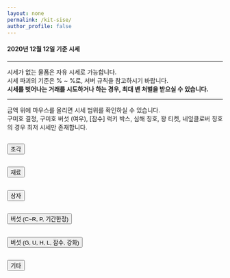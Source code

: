 ```yaml
---
layout: none
permalink: /kit-sise/
author_profile: false
---
```

<title>kitRun Season 6 시세표</title>

<script data-ad-client="ca-pub-2393564017114032" async src="https://pagead2.googlesyndication.com/pagead/js/adsbygoogle.js"></script>
<!-- Global site tag (gtag.js) - Google Analytics -->
<script async src="https://www.googletagmanager.com/gtag/js?id=UA-142320704-1"></script>
<script>
  window.dataLayer = window.dataLayer || [];
  function gtag(){dataLayer.push(arguments);}
  gtag('js', new Date());

  gtag('config', 'UA-142320704-1');
</script>
<script src="https://www.googletagservices.com/activeview/js/current/osd.js?cb=%2Fr20100101"></script>
<script src="https://partner.googleadservices.com/gampad/cookie.js?domain=detegice.github.io&amp;callback=_gfp_s_&amp;client=ca-pub-2393564017114032"></script>
<script type="text/javascript" async="" src="https://ssl.google-analytics.com/ga.js"></script>
<script src="https://pagead2.googlesyndication.com/pagead/js/r20200909/r20190131/show_ads_impl_fy2019.js" id="google_shimpl"></script>


<script src="http://code.jquery.com/jquery-latest.js"></script>
<script src="https://code.jquery.com/jquery-3.5.1.slim.min.js" integrity="sha384-DfXdz2htPH0lsSSs5nCTpuj/zy4C+OGpamoFVy38MVBnE+IbbVYUew+OrCXaRkfj" crossorigin="anonymous"></script>
<script src="https://cdn.jsdelivr.net/npm/popper.js@1.16.1/dist/umd/popper.min.js" integrity="sha384-9/reFTGAW83EW2RDu2S0VKaIzap3H66lZH81PoYlFhbGU+6BZp6G7niu735Sk7lN" crossorigin="anonymous"></script>
<script src="https://stackpath.bootstrapcdn.com/bootstrap/4.5.2/js/bootstrap.min.js" integrity="sha384-B4gt1jrGC7Jh4AgTPSdUtOBvfO8shuf57BaghqFfPlYxofvL8/KUEfYiJOMMV+rV" crossorigin="anonymous"></script>
<link rel="stylesheet" href="https://stackpath.bootstrapcdn.com/bootstrap/4.5.2/css/bootstrap.min.css" integrity="sha384-JcKb8q3iqJ61gNV9KGb8thSsNjpSL0n8PARn9HuZOnIxN0hoP+VmmDGMN5t9UJ0Z" crossorigin="anonymous">
<style>
    table.table {
        width: 100%;
        table-layout: fixed;
    }
    .il {
      display: inline;
    }
</style>

<!--
setAttribute : https://www.codingfactory.net/10419
popover : https://getbootstrap.com/docs/3.4/javascript/#popovers, http://jsfiddle.net/9P64a/
-->

<script>
  window.onload = function() {
    document.getElementById("curMin").innerText = String(currentMin());
    document.getElementById("curMax").innerText = String(currentMax());
    var curtag = "jg";
    // setting sises
    var namArr1 = new Array("왕 버섯의 흔적", "원시인 버섯의 흔적", "정령 버섯의 흔적",
                            "대마법사 버섯의 흔적", "고대 버섯의 흔적", "눈사람 버섯의 흔적",
                            "우주인 버섯 조각", "악동 버섯 조각", "P(유리 조각)",
                            "P(픽셀 조각)", "P(백수 조각)", "P(음침 조각)",
                            "P(악마 조각)", "[기간한정] 해파리 조각", "[기간한정] 구미호 결정", 
                            "[기간한정] 구미호 조각", "[기간한정] 뱀파이어 조각", "[기간한정] 프랑켄슈타인 조각",
                            "[기간한정] 늑대 조각");
    var priArr1 = new Array(100000, 200000, 500000, 
                           800000, 5000000, 6000000,
                           4000000, 2000000, 50000,
                           200000, 300000, 200000,
                           400000, 1200000, 7000000, 
                           800000, 6000000, 4000000,
                           3000000);
    
    var col1 = $('#collapseOne');
    var totStr = '<div class="card-body">';
    totStr += '<table class="table"><thead class="thead-light"><tr>';
    for(var i=1 ; i<=3 ; i++) {
        totStr += '<th scope="col">물품</th><th scope="col">가격</th>';
    }
    totStr += "<tbody>";
    for(var i=1 ; i<=priArr1.length ; i++) {
      if(i % 3 == 1) totStr += "<tr>";
      totStr += '<th scope="row">'+namArr1[i-1]+'</th>';
      totStr += '<th scope="row"><a id="'+curtag+String(i)+'"></a></th>';
      if(i % 3 == 0) totStr += "</tr>";
    }
    if(priArr1.length % 3 >= 1) totStr += '<th scope="row"></th><th scope="row"></th>';
    if(priArr1.length % 3 == 1) totStr += '<th scope="row"></th><th scope="row"></th>';
    if(priArr1.length % 3 >= 1) totStr += "</tr>";
    totStr += "</tbody></tr></thead></table></div>";
    col1.append(totStr);
    
    for(var i=1 ; i<=priArr1.length ; i++) {
      if(i == 15) {
        document.getElementById(curtag+String(i)).innerText = numToKor(priArr1[i-1]);
        document.getElementById(curtag+String(i)).setAttribute('rel','popover');
        document.getElementById(curtag+String(i)).setAttribute('data-trigger','hover');
        document.getElementById(curtag+String(i)).setAttribute('data-original-title','시세 범위');
        document.getElementById(curtag+String(i)).setAttribute('data-content',numToKor(priArr1[i-1])+' ~ : 구미호 결정은 최저 시세만 있습니다');
        $('#'+curtag+String(i)).popover();
        continue;
      }
      document.getElementById(curtag+String(i)).innerText = numToKor(priArr1[i-1]);
      document.getElementById(curtag+String(i)).setAttribute('rel','popover');
      document.getElementById(curtag+String(i)).setAttribute('data-trigger','hover');
      document.getElementById(curtag+String(i)).setAttribute('data-original-title','시세 범위');
      document.getElementById(curtag+String(i)).setAttribute('data-content',minPrice(priArr1[i-1])+' ~ '+maxPrice(priArr1[i-1]));
      $('#'+curtag+String(i)).popover();
    }

    curtag = "jr";
    var namArr2 = new Array("C급 재료", "B급 재료", "A급 재료",
                            "S(가수, 여전사)", "S(기타)", "SS(치킨, 번개)",
                            "SS(기타)", "R(소환마녀)", "R(생물학자)",
                            "P(유리 결정)", "P(픽셀 결정)", "P(백수 결정)",
                            "P(음침 결정)", "P(악마 결정)", "P(유리 영혼)",
                            "P(픽셀 영혼)", "P(백수 영혼)", "P(음침 영혼)",
                            "P(악마 영혼)", "증명서", "균사체",
                            "고급진 균사체", "희귀한 균사체", "톱상어",
                            "개복치", "백상아리", "깨끗한 물",
                            "G 강화석", "Lapis 강화석", "Redstone 강화석",
                            "낚시 강화석", "S급 물고기");
    var priArr2 = new Array(800, 2000, 4000,
                            15000, 10000, 45000,
                            30000, 3000000, 2000000,
                            5000000, 20000000, 30000000,
                            20000000, 40000000, 5000000,
                            12000000, 12000000, 10000000,
                            22500000, 3000, 103000, 
                            143000, 9780000, 1200000, 
                            1200000, 2400000, 5000000, 
                            6000000, 2000000, 2000000, 
                            1500000, 200000);

    col1 = $('#collapseTwo');
    var totStr = '<div class="card-body">';
    totStr += '<table class="table"><thead class="thead-light"><tr>';
    for(var i=1 ; i<=3 ; i++) {
        totStr += '<th scope="col">물품</th><th scope="col">가격</th>';
    }
    totStr += "<tbody>";
    for(var i=1 ; i<=priArr2.length ; i++) {
      if(i % 3 == 1) totStr += "<tr>";
      totStr += '<th scope="row">'+namArr2[i-1]+'</th>';
      totStr += '<th scope="row"><a id="'+curtag+String(i)+'"></a></th>';
      if(i % 3 == 0) totStr += "</tr>";
    }
    if(priArr2.length % 3 >= 1) totStr += '<th scope="row"></th><th scope="row"></th>';
    if(priArr2.length % 3 == 1) totStr += '<th scope="row"></th><th scope="row"></th>';
    if(priArr2.length % 3 >= 1) totStr += "</tr>";
    totStr += "</tbody></tr></thead></table></div>";
    col1.append(totStr);

    for(var i=1 ; i<=priArr2.length ; i++) {
      document.getElementById(curtag+String(i)).innerText = numToKor(priArr2[i-1]);
      document.getElementById(curtag+String(i)).setAttribute('rel','popover');
      document.getElementById(curtag+String(i)).setAttribute('data-trigger','hover');
      document.getElementById(curtag+String(i)).setAttribute('data-original-title','시세 범위');
      document.getElementById(curtag+String(i)).setAttribute('data-content',minPrice(priArr2[i-1])+' ~ '+maxPrice(priArr2[i-1]));
      $('#'+curtag+String(i)).popover();
    }

    curtag = "sj";
    var namArr3 = new Array("C급 상자", "B급 상자", "A급 상자",
                            "S급 상자", "SS급 상자", "R급 상자",
                            "G 랜덤 상자", "U 랜덤 상자", "P 랜덤 상자",
                            "챕터 1 상자", "챕터 2 상자", "챕터 3 상자",
                            "챕터 4 상자", "챕터 5 상자", "[기간한정] 해파리 상자",
                            "[기간한정] 달토끼 상자", "히든 챕터 1 상자", "히든 챕터 2 상자",
                            "스페셜 챕터 2 상자", "잠수코드", "[잠수] 럭키 박스");
    var priArr3 = new Array(800, 1500, 3000,
                            8000, 14000, 200000,
                            50000, 10500000, 12300000, 
                            10000, 20000, 50000, 
                            80000, 500000, 75000, 
                            530000, 100000, 200000, 
                            300000, 10000, 300000);
    col1 = $('#collapseThree');
    var totStr = '<div class="card-body">';
    totStr += '<table class="table"><thead class="thead-light"><tr>';
    for(var i=1 ; i<=3 ; i++) {
        totStr += '<th scope="col">물품</th><th scope="col">가격</th>';
    }
    totStr += "<tbody>";
    for(var i=1 ; i<=priArr3.length ; i++) {
      if(i % 3 == 1) totStr += "<tr>";
      totStr += '<th scope="row">'+namArr3[i-1]+'</th>';
      totStr += '<th scope="row"><a id="'+curtag+String(i)+'"></a></th>';
      if(i % 3 == 0) totStr += "</tr>";
    }
    if(priArr3.length % 3 >= 1) totStr += '<th scope="row"></th><th scope="row"></th>';
    if(priArr3.length % 3 == 1) totStr += '<th scope="row"></th><th scope="row"></th>';
    if(priArr3.length % 3 >= 1) totStr += "</tr>";
    totStr += "</tbody></tr></thead></table></div>";
    col1.append(totStr);

    for(var i=1 ; i<=priArr3.length ; i++) {
      if(i == 21) {
        document.getElementById(curtag+String(i)).innerText = numToKor(priArr3[i-1]);
        document.getElementById(curtag+String(i)).setAttribute('rel','popover');
        document.getElementById(curtag+String(i)).setAttribute('data-trigger','hover');
        document.getElementById(curtag+String(i)).setAttribute('data-original-title','시세 범위');
        document.getElementById(curtag+String(i)).setAttribute('data-content',numToKor(priArr3[i-1])+' ~ : [잠수] 럭키 박스는 최저 시세만 있습니다');
        $('#'+curtag+String(i)).popover();
        continue;
      }
      document.getElementById(curtag+String(i)).innerText = numToKor(priArr3[i-1]);
      document.getElementById(curtag+String(i)).setAttribute('rel','popover');
      document.getElementById(curtag+String(i)).setAttribute('data-trigger','hover');
      document.getElementById(curtag+String(i)).setAttribute('data-original-title','시세 범위');
      document.getElementById(curtag+String(i)).setAttribute('data-content',minPrice(priArr3[i-1])+' ~ '+maxPrice(priArr3[i-1]));
      $('#'+curtag+String(i)).popover();
    }

    curtag = "bs";
    var namArr4 = new Array("C급 버섯", "B급 버섯", "A급 버섯",
                            "S(가수, 여전사)", "S(기타)", "SS(치킨, 번개)",
                            "SS(기타)", "SSS(검투사,불타는,의사,로봇)", "SSS(마법사,눈물,소림사,마술사)",
                            "SSS(응단,천사,과학자,주술사)", "SSS(귀부인)", "R(소환마녀)",
                            "R(생물학자)", "P(유리)", "P(픽셀)",
                            "P(백수)", "P(음침)", "P(악마)",
                            "[기간한정] 해파리", "[기간한정] 구미호 (사람)", "[기간한정] 구미호 (여우)",
                            "[기간한정] 달토끼", "[기간한정] 뱀파이어", "[기간한정] 프랑켄슈타인",
                            "[기간한정] 늑대");
    var priArr4 = new Array(110000, 330000, 600000,
                            1500000, 1350000, 3500000,
                            2750000, 4250000, 4800000,
                            4950000, 4100000, 140000000,
                            100000000, 10000000, 32000000,
                            42000000, 30000000, 62500000,
                            12500000, 8000000, 15000000,
                            20000000, 43500000, 29500000,
                            22500000);
    col1 = $('#collapseFour');
    var totStr = '<div class="card-body">';
    totStr += '<table class="table"><thead class="thead-light"><tr>';
    for(var i=1 ; i<=3 ; i++) {
        totStr += '<th scope="col">물품</th><th scope="col">가격</th>';
    }
    totStr += "<tbody>";
    for(var i=1 ; i<=priArr4.length ; i++) {
      if(i % 3 == 1) totStr += "<tr>";
      totStr += '<th scope="row">'+namArr4[i-1]+'</th>';
      totStr += '<th scope="row"><a id="'+curtag+String(i)+'"></a></th>';
      if(i % 3 == 0) totStr += "</tr>";
    }
    if(priArr4.length % 3 >= 1) totStr += '<th scope="row"></th><th scope="row"></th>';
    if(priArr4.length % 3 == 1) totStr += '<th scope="row"></th><th scope="row"></th>';
    if(priArr4.length % 3 >= 1) totStr += "</tr>";
    totStr += "</tbody></tr></thead></table></div>";
    col1.append(totStr);

    for(var i=1 ; i<=priArr4.length ; i++) {
      if(i == 21) {
        document.getElementById(curtag+String(i)).innerText = numToKor(priArr4[i-1]);
        document.getElementById(curtag+String(i)).setAttribute('rel','popover');
        document.getElementById(curtag+String(i)).setAttribute('data-trigger','hover');
        document.getElementById(curtag+String(i)).setAttribute('data-original-title','시세 범위');
        document.getElementById(curtag+String(i)).setAttribute('data-content',numToKor(priArr4[i-1])+' ~ : 구미호 버섯 (여우)는 최저 시세만 있습니다');
        $('#'+curtag+String(i)).popover();
        continue;
      }
      document.getElementById(curtag+String(i)).innerText = numToKor(priArr4[i-1]);
      document.getElementById(curtag+String(i)).setAttribute('rel','popover');
      document.getElementById(curtag+String(i)).setAttribute('data-trigger','hover');
      document.getElementById(curtag+String(i)).setAttribute('data-original-title','시세 범위');
      document.getElementById(curtag+String(i)).setAttribute('data-content',minPrice(priArr4[i-1])+' ~ '+maxPrice(priArr4[i-1]));
      $('#'+curtag+String(i)).popover();
    }

    curtag = "bst";
    var namArr5 = new Array("G(서커스)", "G(메이드)", "G(선생님)",
                            "U(태권도)", "U(학생)", "U(항해사)",
                            "H(눈사람)", "H(우주인)", "H(악동)",
                            "L(왕)", "L(원시인)", "L(정령)",
                            "L(대마법사)", "L(고대)", "[잠수] 서핑",
                            "C+(평범한)", "U+(항해사)", "G+(서커스)",
                            "잠수+(서핑)", "L+(정령)", "SS+(달고나)",
                            "U+(태권도)", "SSS+(응원단장)", "SSS+(천사)");
    var priArr5 = new Array(3500000, 5000000, 6000000,
                            9500000, 12000000, 6000000,
                            34300000, 24300000, 14300000,
                            8150000, 9150000, 12150000,
                            16600000, 58600000, 7400000,
                            6100000, 15200000, 23100000,
                            33700000, 39500000, 41850000,
                            55100000, 22000000, 22000000);

    col1 = $('#collapseFive');
    var totStr = '<div class="card-body">';
    totStr += '<table class="table"><thead class="thead-light"><tr>';
    for(var i=1 ; i<=3 ; i++) {
        totStr += '<th scope="col">물품</th><th scope="col">가격</th>';
    }
    totStr += "<tbody>";
    for(var i=1 ; i<=priArr5.length ; i++) {
      if(i % 3 == 1) totStr += "<tr>";
      totStr += '<th scope="row">'+namArr5[i-1]+'</th>';
      totStr += '<th scope="row"><a id="'+curtag+String(i)+'"></a></th>';
      if(i % 3 == 0) totStr += "</tr>";
    }
    if(priArr5.length % 3 >= 1) totStr += '<th scope="row"></th><th scope="row"></th>';
    if(priArr5.length % 3 == 1) totStr += '<th scope="row"></th><th scope="row"></th>';
    if(priArr5.length % 3 >= 1) totStr += "</tr>";
    totStr += "</tbody></tr></thead></table></div>";
    col1.append(totStr);

    for(var i=1 ; i<=priArr5.length ; i++) {
      document.getElementById(curtag+String(i)).innerText = numToKor(priArr5[i-1]);
      document.getElementById(curtag+String(i)).setAttribute('rel','popover');
      document.getElementById(curtag+String(i)).setAttribute('data-trigger','hover');
      document.getElementById(curtag+String(i)).setAttribute('data-original-title','시세 범위');
      document.getElementById(curtag+String(i)).setAttribute('data-content',minPrice(priArr5[i-1])+' ~ '+maxPrice(priArr5[i-1]));
      $('#'+curtag+String(i)).popover();
    }

    curtag = "gt";
    var namArr6 = new Array("포자", "포자뭉치", "루비", "루비뭉치", "루비결정",
                            "추천코인", "철곡괭이", "다이아몬드곡괭이",
                            "에메랄드곡괭이", "루비곡괭이", "낚시대",
                            "좋은낚시대", "고급진낚시대", "특급낚시대",
                            "강화보호권", "꽝 티켓", "[칭호] 심해",
                            "[칭호] 네잎클로버");
    var priArr6 = new Array(400, 20000, 50000, 2500000, 25000000,
                            200000, 100000, 600000,
                            2600000, 3600000, 50000,
                            250000, 2250000, 3000000,
                            6500000, 500000, 500000,
                            5000000);

    col1 = $('#collapseSix');
    var totStr = '<div class="card-body">';
    totStr += '<table class="table"><thead class="thead-light"><tr>';
    for(var i=1 ; i<=3 ; i++) {
        totStr += '<th scope="col">물품</th><th scope="col">가격</th>';
    }
    totStr += "<tbody>";
    for(var i=1 ; i<=priArr6.length ; i++) {
      if(i % 3 == 1) totStr += "<tr>";
      totStr += '<th scope="row">'+namArr6[i-1]+'</th>';
      totStr += '<th scope="row"><a id="'+curtag+String(i)+'"></a></th>';
      if(i % 3 == 0) totStr += "</tr>";
    }
    if(priArr6.length % 3 >= 1) totStr += '<th scope="row"></th><th scope="row"></th>';
    if(priArr6.length % 3 == 1) totStr += '<th scope="row"></th><th scope="row"></th>';
    if(priArr6.length % 3 >= 1) totStr += "</tr>";
    totStr += "</tbody></tr></thead></table></div>";
    col1.append(totStr);

    for(var i=1 ; i<=priArr6.length ; i++) {
      if(i == 14) {
        document.getElementById(curtag+String(i)).innerText = numToKor(priArr6[i-1]);
        document.getElementById(curtag+String(i)).setAttribute('rel','popover');
        document.getElementById(curtag+String(i)).setAttribute('data-trigger','hover');
        document.getElementById(curtag+String(i)).setAttribute('data-original-title','시세 범위');
        document.getElementById(curtag+String(i)).setAttribute('data-content',numToKor(priArr6[i-1])+' ~ : 꽝 티켓은 최저 시세만 있습니다');
        $('#'+curtag+String(i)).popover();
        continue;
      }
      if(i == 15) {
        document.getElementById(curtag+String(i)).innerText = numToKor(priArr6[i-1]);
        document.getElementById(curtag+String(i)).setAttribute('rel','popover');
        document.getElementById(curtag+String(i)).setAttribute('data-trigger','hover');
        document.getElementById(curtag+String(i)).setAttribute('data-original-title','시세 범위');
        document.getElementById(curtag+String(i)).setAttribute('data-content',numToKor(priArr6[i-1])+' ~ : [칭호] 심해는 최저 시세만 있습니다');
        $('#'+curtag+String(i)).popover();
        continue;
      }
      if(i == 16) {
        document.getElementById(curtag+String(i)).innerText = numToKor(priArr6[i-1]);
        document.getElementById(curtag+String(i)).setAttribute('rel','popover');
        document.getElementById(curtag+String(i)).setAttribute('data-trigger','hover');
        document.getElementById(curtag+String(i)).setAttribute('data-original-title','시세 범위');
        document.getElementById(curtag+String(i)).setAttribute('data-content',numToKor(priArr6[i-1])+' ~ : [칭호] 네잎클로버는 최저 시세만 있습니다');
        $('#'+curtag+String(i)).popover();
        continue;
      }
      document.getElementById(curtag+String(i)).innerText = numToKor(priArr6[i-1]);
      document.getElementById(curtag+String(i)).setAttribute('rel','popover');
      document.getElementById(curtag+String(i)).setAttribute('data-trigger','hover');
      document.getElementById(curtag+String(i)).setAttribute('data-original-title','시세 범위');
      document.getElementById(curtag+String(i)).setAttribute('data-content',minPrice(priArr6[i-1])+' ~ '+maxPrice(priArr6[i-1]));
      $('#'+curtag+String(i)).popover();
    }
  }
  function currentMin() {
    return 50;
  }
  function currentMax() {
    return 150;
  }
  function numToKor(num) {
    var intNum = Number(num);
    var ret = "";
    if(intNum >= 100000000) {
      var eok = parseInt(intNum/100000000);
      ret = ret + String(eok);
      ret = ret + "억";
      intNum -= eok*100000000;
    }
    if(intNum >= 10000) {
      var man = parseInt(intNum/10000);
      ret = ret + String(man);
      ret = ret + "만";
      intNum -= man*10000;
    }
    if(intNum > 0) {
      var ill = parseInt(intNum);
      ret = ret + String(ill);
    }
    ret = ret + "원";
    return ret;
  }
  function minPrice(price) {
    return numToKor(parseInt(price*currentMin()/100));
  }
  function maxPrice(price) {
    return numToKor(parseInt(price*currentMax()/100));
  }
</script>

<div class="alert alert-danger" role="alert">
    <h4 class="alert-heading">2020년 12월 12일 기준 시세</h4>
    <hr>
    <p class="mb-0" style="display: inline;">시세가 없는 물품은 자유 시세로 가능합니다.<br>
        시세 파괴의 기준은 <div id="curMin" class="il"></div>% ~ <div id="curMax" class="il"></div>%로, 서버 규칙을 참고하시기 바랍니다.<br>
        <strong>시세를 벗어나는 거래를 시도하거나 하는 경우, 최대 밴 처벌을 받으실 수 있습니다.</strong></p>
        <hr>
        금액 위에 마우스를 올리면 시세 범위를 확인하실 수 있습니다.<br>구미호 결정, 구미호 버섯 (여우), [잠수] 럭키 박스, 심해 칭호, 꽝 티켓, 네잎클로버 칭호 의 경우 최저 시세만 존재합니다.
    </div>
<div>
    
<div class="accordion" id="accordionExample">
    <div class="card"> <!-- 조각 -->
      <div class="card-header" id="headingOne">
        <h2 class="mb-0">
          <button class="btn btn-link btn-block text-left" type="button" data-toggle="collapse" data-target="#collapseOne" aria-expanded="true" aria-controls="collapseOne">
            조각
          </button>
        </h2>
      </div>
      <div id="collapseOne" class="collapse show" aria-labelledby="headingOne" data-parent="#accordionExample">
      </div>
    </div>
    <div class="card"> <!-- 재료 -->
      <div class="card-header" id="headingTwo">
        <h2 class="mb-0">
          <button class="btn btn-link btn-block text-left collapsed" type="button" data-toggle="collapse" data-target="#collapseTwo" aria-expanded="false" aria-controls="collapseTwo">
            재료
          </button>
        </h2>
      </div>
      <div id="collapseTwo" class="collapse" aria-labelledby="headingTwo" data-parent="#accordionExample">       
      </div>
    </div>
    <div class="card"> <!-- 상자 -->
      <div class="card-header" id="headingThree">
        <h2 class="mb-0">
          <button class="btn btn-link btn-block text-left collapsed" type="button" data-toggle="collapse" data-target="#collapseThree" aria-expanded="false" aria-controls="collapseThree">
            상자
          </button>
        </h2>
      </div>
      <div id="collapseThree" class="collapse" aria-labelledby="headingThree" data-parent="#accordionExample">
      </div>
    </div>
    <div class="card"> <!-- 버섯 1 -->
      <div class="card-header" id="headingFour">
        <h2 class="mb-0">
          <button class="btn btn-link btn-block text-left collapsed" type="button" data-toggle="collapse" data-target="#collapseFour" aria-expanded="false" aria-controls="collapseFour">
            버섯 (C~R, P, 기간한정)
          </button>
        </h2>
      </div>
      <div id="collapseFour" class="collapse" aria-labelledby="headingFour" data-parent="#accordionExample">
      </div>
    </div>
    <div class="card"> <!-- 버섯 2 -->
      <div class="card-header" id="headingFive">
        <h2 class="mb-0">
          <button class="btn btn-link btn-block text-left collapsed" type="button" data-toggle="collapse" data-target="#collapseFive" aria-expanded="false" aria-controls="collapseFive">
            버섯 (G, U, H, L, 잠수, 강화)
          </button>
        </h2>
      </div>
      <div id="collapseFive" class="collapse" aria-labelledby="headingFive" data-parent="#accordionExample">
      </div>
    </div>
    <div class="card"> <!-- 기타 -->
      <div class="card-header" id="headingSix">
        <h2 class="mb-0">
          <button class="btn btn-link btn-block text-left collapsed" type="button" data-toggle="collapse" data-target="#collapseSix" aria-expanded="false" aria-controls="collapseSix">
            기타
          </button>
        </h2>
      </div>
      <div id="collapseSix" class="collapse" aria-labelledby="headingSix" data-parent="#accordionExample">
      </div>
    </div>
  </div>



  <script async src="https://pagead2.googlesyndication.com/pagead/js/adsbygoogle.js"></script>
  <!-- github -->
  <ins class="adsbygoogle"
       style="display:block"
       data-ad-client="ca-pub-2393564017114032"
       data-ad-slot="7921062366"
       data-ad-format="auto"
       data-full-width-responsive="true"></ins>
  <script>
       (adsbygoogle = window.adsbygoogle || []).push({});
  </script>

  <ins class="kakao_ad_area" style="display:none;" 
  data-ad-unit    = "DAN-qxi7q147vuif" 
  data-ad-width   = "320" 
  data-ad-height  = "100"></ins> 
 <script type="text/javascript" src="//t1.daumcdn.net/kas/static/ba.min.js" async> </script>
